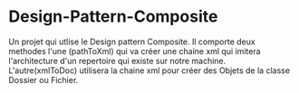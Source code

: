 # Design-Pattern-Composite
Un projet qui utlise le Design pattern Composite. Il comporte deux methodes l'une (pathToXml) qui va créer une chaine xml qui imitera l'architecture d'un repertoire qui existe sur notre machine. L'autre(xmlToDoc) utilisera la chaine xml pour créer des Objets de la classe Dossier ou Fichier. 

